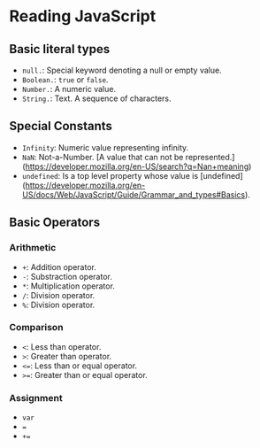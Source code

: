 # Reading JavaScript

## Basic literal types 
 - `null.`: Special keyword denoting a null or empty value. 
 - `Boolean.`: `true` or `false`.
 - `Number.`: A numeric value. 
 - `String.`: Text. A sequence of characters.

## Special Constants
 - `Infinity`: Numeric value representing infinity. 
 - `NaN`: Not-a-Number. [A value that can not be represented.] (https://developer.mozilla.org/en-US/search?q=Nan+meaning)
 - `undefined`: Is a top level property whose value is [undefined] (https://developer.mozilla.org/en-US/docs/Web/JavaScript/Guide/Grammar_and_types#Basics). 

## Basic Operators 

### Arithmetic
  - `+`: Addition operator.
  - `-`: Substraction operator.
  - `*`: Multiplication operator.
  - `/`: Division operator.
  - `%`: Division operator.

### Comparison
 - `<`: Less than operator.
 - `>`: Greater than operator.
 - `<=`: Less than or equal operator. 
 - `>=`: Greater than or equal operator.

### Assignment
  - `var`
  - `=`
  - `+=`
